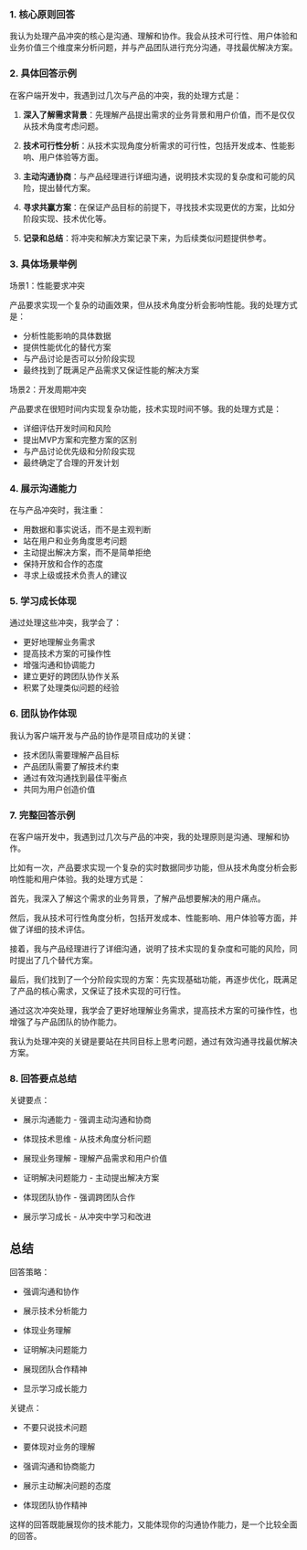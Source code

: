 ### 1. 核心原则回答

我认为处理产品冲突的核心是沟通、理解和协作。我会从技术可行性、用户体验和业务价值三个维度来分析问题，并与产品团队进行充分沟通，寻找最优解决方案。

### 2. 具体回答示例

在客户端开发中，我遇到过几次与产品的冲突，我的处理方式是：

1.  **深入了解需求背景**：先理解产品提出需求的业务背景和用户价值，而不是仅仅从技术角度考虑问题。

2.  **技术可行性分析**：从技术实现角度分析需求的可行性，包括开发成本、性能影响、用户体验等方面。

3.  **主动沟通协商**：与产品经理进行详细沟通，说明技术实现的复杂度和可能的风险，提出替代方案。

4.  **寻求共赢方案**：在保证产品目标的前提下，寻找技术实现更优的方案，比如分阶段实现、技术优化等。

5.  **记录和总结**：将冲突和解决方案记录下来，为后续类似问题提供参考。

### 3. 具体场景举例

场景1：性能要求冲突

产品要求实现一个复杂的动画效果，但从技术角度分析会影响性能。我的处理方式是：

*   分析性能影响的具体数据
*   提供性能优化的替代方案
*   与产品讨论是否可以分阶段实现
*   最终找到了既满足产品需求又保证性能的解决方案

场景2：开发周期冲突

产品要求在很短时间内实现复杂功能，技术实现时间不够。我的处理方式是：

*   详细评估开发时间和风险
*   提出MVP方案和完整方案的区别
*   与产品讨论优先级和分阶段实现
*   最终确定了合理的开发计划

### 4. 展示沟通能力

在与产品冲突时，我注重：

*   用数据和事实说话，而不是主观判断
*   站在用户和业务角度思考问题
*   主动提出解决方案，而不是简单拒绝
*   保持开放和合作的态度
*   寻求上级或技术负责人的建议

### 5. 学习成长体现

通过处理这些冲突，我学会了：

*   更好地理解业务需求
*   提高技术方案的可操作性
*   增强沟通和协调能力
*   建立更好的跨团队协作关系
*   积累了处理类似问题的经验

### 6. 团队协作体现

我认为客户端开发与产品的协作是项目成功的关键：

*   技术团队需要理解产品目标
*   产品团队需要了解技术约束
*   通过有效沟通找到最佳平衡点
*   共同为用户创造价值

### 7. 完整回答示例

在客户端开发中，我遇到过几次与产品的冲突，我的处理原则是沟通、理解和协作。

比如有一次，产品要求实现一个复杂的实时数据同步功能，但从技术角度分析会影响性能和用户体验。我的处理方式是：

首先，我深入了解这个需求的业务背景，了解产品想要解决的用户痛点。

然后，我从技术可行性角度分析，包括开发成本、性能影响、用户体验等方面，并做了详细的技术评估。

接着，我与产品经理进行了详细沟通，说明了技术实现的复杂度和可能的风险，同时提出了几个替代方案。

最后，我们找到了一个分阶段实现的方案：先实现基础功能，再逐步优化，既满足了产品的核心需求，又保证了技术实现的可行性。

通过这次冲突处理，我学会了更好地理解业务需求，提高技术方案的可操作性，也增强了与产品团队的协作能力。

我认为处理冲突的关键是要站在共同目标上思考问题，通过有效沟通寻找最优解决方案。

### 8. 回答要点总结

关键要点：

*   展示沟通能力 - 强调主动沟通和协商



*   体现技术思维 - 从技术角度分析问题



*   展现业务理解 - 理解产品需求和用户价值



*   证明解决问题能力 - 主动提出解决方案



*   体现团队协作 - 强调跨团队合作



*   展示学习成长 - 从冲突中学习和改进

## 总结

回答策略：

*   强调沟通和协作



*   展示技术分析能力



*   体现业务理解



*   证明解决问题能力



*   展现团队合作精神



*   显示学习成长能力

关键点：

*   不要只说技术问题



*   要体现对业务的理解



*   强调沟通和协商能力



*   展示主动解决问题的态度



*   体现团队协作精神

这样的回答既能展现你的技术能力，又能体现你的沟通协作能力，是一个比较全面的回答。





















